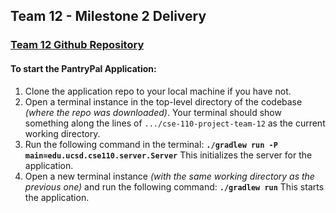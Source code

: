 ## Team 12 - Milestone 2 Delivery

### [Team 12 Github Repository](https://github.com/ucsd-cse110-fa23/cse-110-project-team-12)

#### To start the PantryPal Application:

1. Clone the application repo to your local machine if you have not.
2. Open a terminal instance in the top-level directory of the codebase *(where the repo was downloaded)*. Your terminal should show something along the lines of `.../cse-110-project-team-12` as the current working directory.
3. Run the following command in the terminal: **`./gradlew run -P main=edu.ucsd.cse110.server.Server`** This initializes the server for the application.
4. Open a new terminal instance *(with the same working directory as the previous one)* and run the following command: **`./gradlew run`** This starts the application.